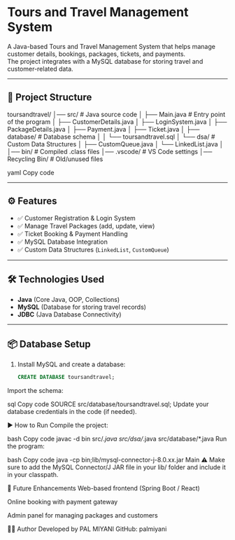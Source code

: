 # Tours and Travel Management System

A Java-based Tours and Travel Management System that helps manage customer details, bookings, packages, tickets, and payments.  
The project integrates with a MySQL database for storing travel and customer-related data.

---

## 📂 Project Structure
toursandtravel/
│── src/ # Java source code
│ ├── Main.java # Entry point of the program
│ ├── CustomerDetails.java
│ ├── LoginSystem.java
│ ├── PackageDetails.java
│ ├── Payment.java
│ ├── Ticket.java
│ ├── database/ # Database schema
│ │ └── toursandtravel.sql
│ └── dsa/ # Custom Data Structures
│ ├── CustomQueue.java
│ └── LinkedList.java
│
│── bin/ # Compiled .class files
│── .vscode/ # VS Code settings
│── Recycling Bin/ # Old/unused files

yaml
Copy code

---

## ⚙️ Features
- ✅ Customer Registration & Login System  
- ✅ Manage Travel Packages (add, update, view)  
- ✅ Ticket Booking & Payment Handling  
- ✅ MySQL Database Integration  
- ✅ Custom Data Structures (`LinkedList`, `CustomQueue`)  

---

## 🛠️ Technologies Used
- **Java** (Core Java, OOP, Collections)  
- **MySQL** (Database for storing travel records)  
- **JDBC** (Java Database Connectivity)  

---

## 📦 Database Setup
1. Install MySQL and create a database:
   ```sql
   CREATE DATABASE toursandtravel;
Import the schema:

sql
Copy code
SOURCE src/database/toursandtravel.sql;
Update your database credentials in the code (if needed).

▶️ How to Run
Compile the project:

bash
Copy code
javac -d bin src/*.java src/dsa/*.java src/database/*.java
Run the program:

bash
Copy code
java -cp bin;lib/mysql-connector-j-8.0.xx.jar Main
⚠️ Make sure to add the MySQL Connector/J JAR file in your lib/ folder and include it in your classpath.

📌 Future Enhancements
Web-based frontend (Spring Boot / React)

Online booking with payment gateway

Admin panel for managing packages and customers

👨‍💻 Author
Developed by PAL MIYANI
GitHub: palmiyani
